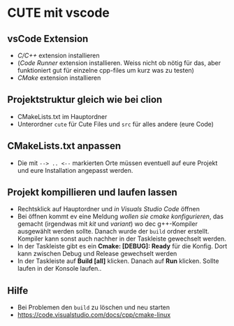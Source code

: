 # CUTE mit vscode

## vsCode Extension
- *C/C++* extension installieren
- (*Code Runner* extension installieren. Weiss nicht ob nötig für das, aber funktioniert gut für einzelne cpp-files um kurz was zu testen)
- *CMake* extension installieren

## Projektstruktur gleich wie bei clion
- CMakeLists.txt im Hauptordner
- Unterordner `cute` für Cute Files und `src` für alles andere (eure Code)

## CMakeLists.txt anpassen
- Die mit `--> .. <--` markierten Orte müssen eventuell auf eure Projekt und eure Installation angepasst werden.

## Projekt kompillieren und laufen lassen
- Rechtsklick auf Hauptordner und *in Visuals Studio Code* öffnen 
- Bei öffnen kommt ev eine Meldung *wollen sie cmake konfigurieren*, das gemacht (irgendwas mit *kit* und *variant*) wo dec g++-Kompiler ausgewählt werden sollte. Danach wurde der `build` ordner erstellt. Kompiler kann sonst auch nachher in der Taskleiste gewechselt werden.
- In der Taskleiste gibt es ein **Cmake: [DEBUG]: Ready** für die Konfig. Dort kann zwischen Debug und Release gewechselt werden
- In der Taskleiste auf **Build [all]** klicken. Danach auf **Run** klicken. Sollte laufen in der Konsole laufen..

## Hilfe
- Bei Problemen den `build` zu löschen und neu starten
- https://code.visualstudio.com/docs/cpp/cmake-linux
